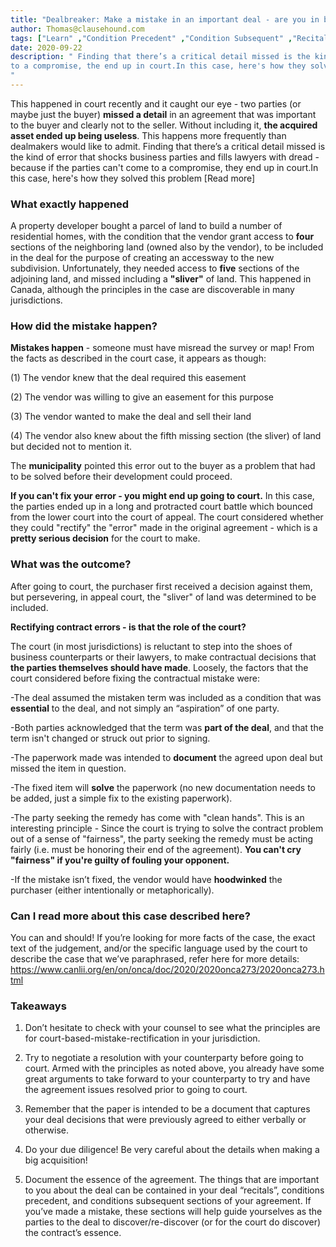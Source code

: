 ```yaml
---
title: "Dealbreaker: Make a mistake in an important deal - are you in big trouble?"
author: Thomas@clausehound.com
tags: ["Learn" ,"Condition Precedent" ,"Condition Subsequent" ,"Recitals"]
date: 2020-09-22 
description: " Finding that there’s a critical detail missed is the kind of error that shocks business parties and fills lawyers with dread - because if the parties can't come
to a compromise, the end up in court.In this case, here's how they solved this problem.
"
---
```


This happened in court recently and it caught our eye - two parties (or maybe just the buyer) **missed a detail** in an agreement that was important to the buyer and clearly not
to the seller. Without including it, **the acquired asset ended up being useless**. This happens more frequently than dealmakers would like to admit. Finding that there’s a
critical detail missed is the kind of error that shocks business parties and fills lawyers with dread - because if the parties can't come to a compromise, they end up in
court.In this case, here's how they solved this problem [Read more]

### What exactly happened

A property developer bought a parcel of land to build a number of residential homes, with the condition that the vendor grant access to **four** sections of the neighboring land
(owned also by the vendor), to be included in the deal for the purpose of creating an accessway to the new subdivision. Unfortunately, they needed access to **five** sections of
the adjoining land, and missed including a **"sliver"** of land. This happened in Canada, although the principles in the case are discoverable in many jurisdictions. 

### How did the mistake happen?

**Mistakes happen** - someone must have misread the survey or map! From the facts as described in the court case, it appears as though:

(1) The vendor knew that the deal required this easement

(2) The vendor was willing to give an easement for this purpose

(3) The vendor wanted to make the deal and sell their land

(4) The vendor also knew about the fifth missing section (the sliver) of land but decided not to mention it.

The **municipality** pointed this error out to the buyer as a problem that had to be solved before their development could proceed.

**If you can't fix your error - you might end up going to court.**
In this case, the parties ended up in a long and protracted court battle which bounced from the lower court into the court of appeal. The court considered whether they could
"rectify" the "error" made in the original agreement - which is a **pretty serious decision** for the court to make.

### What was the outcome?
After going to court, the purchaser first received a decision against them, but persevering, in appeal court, the "sliver" of land was determined to be included.  

**Rectifying contract errors - is that the role of the court?**

The court (in most jurisdictions) is reluctant to step into the shoes of business counterparts or their lawyers, to make contractual decisions that **the parties themselves
should have made**. Loosely, the factors that the court considered before fixing the contractual mistake were:

-The deal assumed the mistaken term was included as a condition that was **essential** to the deal, and not simply an “aspiration” of one party.

-Both parties acknowledged that the term was **part of the deal**, and that the term isn't changed or struck out prior to signing.

-The paperwork made was intended to **document** the agreed upon deal but missed the item in question.

-The fixed item will **solve** the paperwork (no new documentation needs to be added, just a simple fix to the existing paperwork).

-The party seeking the remedy has come with "clean hands". This is an interesting principle - Since the court is trying to solve the contract problem out of a sense of
"fairness", the party seeking the remedy must be acting fairly (i.e. must be honoring their end of the agreement). 
**You can't cry "fairness" if you're guilty of fouling your opponent.**

-If the mistake isn’t fixed, the vendor would have **hoodwinked** the purchaser (either intentionally or metaphorically).

### Can I read more about this case described here?

You can and should! If you’re looking for more facts of the case, the exact text of the judgement, and/or the specific language used by the court to describe the case that we’ve
paraphrased, refer here for more details:
                                                                                                                                                    https://www.canlii.org/en/on/onca/doc/2020/2020onca273/2020onca273.html      

### Takeaways

1. Don’t hesitate to check with your counsel to see what the principles are for court-based-mistake-rectification in your jurisdiction.

2. Try to negotiate a resolution with your counterparty before going to court. Armed with the principles as noted above, you already have some great arguments to take forward to
your counterparty to try and have the agreement issues resolved prior to going to court.

3. Remember that the paper is intended to be a document that captures your deal decisions that were previously agreed to either verbally or otherwise.

4. Do your due diligence! Be very careful about the details when making a big acquisition!

5. Document the essence of the agreement. The things that are important to you about the deal can be contained in your deal “recitals”, conditions precedent, and conditions
subsequent sections of your agreement. If you’ve made a mistake, these sections will help guide yourselves as the parties to the deal to discover/re-discover (or for the court
do discover) the contract’s essence.
